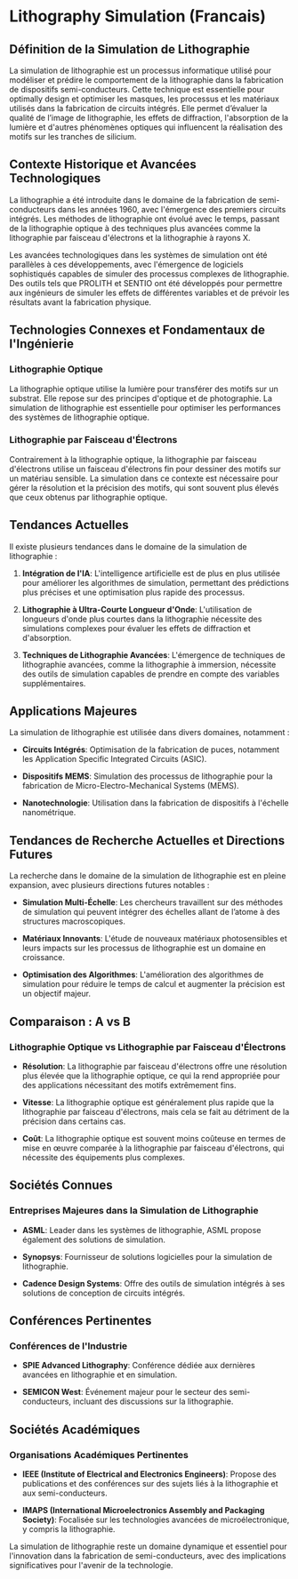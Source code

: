 # Lithography Simulation (Francais)

## Définition de la Simulation de Lithographie

La simulation de lithographie est un processus informatique utilisé pour modéliser et prédire le comportement de la lithographie dans la fabrication de dispositifs semi-conducteurs. Cette technique est essentielle pour optimally design et optimiser les masques, les processus et les matériaux utilisés dans la fabrication de circuits intégrés. Elle permet d’évaluer la qualité de l’image de lithographie, les effets de diffraction, l'absorption de la lumière et d'autres phénomènes optiques qui influencent la réalisation des motifs sur les tranches de silicium.

## Contexte Historique et Avancées Technologiques

La lithographie a été introduite dans le domaine de la fabrication de semi-conducteurs dans les années 1960, avec l'émergence des premiers circuits intégrés. Les méthodes de lithographie ont évolué avec le temps, passant de la lithographie optique à des techniques plus avancées comme la lithographie par faisceau d'électrons et la lithographie à rayons X. 

Les avancées technologiques dans les systèmes de simulation ont été parallèles à ces développements, avec l'émergence de logiciels sophistiqués capables de simuler des processus complexes de lithographie. Des outils tels que PROLITH et SENTIO ont été développés pour permettre aux ingénieurs de simuler les effets de différentes variables et de prévoir les résultats avant la fabrication physique.

## Technologies Connexes et Fondamentaux de l'Ingénierie

### Lithographie Optique

La lithographie optique utilise la lumière pour transférer des motifs sur un substrat. Elle repose sur des principes d'optique et de photographie. La simulation de lithographie est essentielle pour optimiser les performances des systèmes de lithographie optique.

### Lithographie par Faisceau d'Électrons

Contrairement à la lithographie optique, la lithographie par faisceau d'électrons utilise un faisceau d'électrons fin pour dessiner des motifs sur un matériau sensible. La simulation dans ce contexte est nécessaire pour gérer la résolution et la précision des motifs, qui sont souvent plus élevés que ceux obtenus par lithographie optique.

## Tendances Actuelles

Il existe plusieurs tendances dans le domaine de la simulation de lithographie :

1. **Intégration de l'IA**: L'intelligence artificielle est de plus en plus utilisée pour améliorer les algorithmes de simulation, permettant des prédictions plus précises et une optimisation plus rapide des processus.
   
2. **Lithographie à Ultra-Courte Longueur d'Onde**: L'utilisation de longueurs d'onde plus courtes dans la lithographie nécessite des simulations complexes pour évaluer les effets de diffraction et d'absorption.

3. **Techniques de Lithographie Avancées**: L'émergence de techniques de lithographie avancées, comme la lithographie à immersion, nécessite des outils de simulation capables de prendre en compte des variables supplémentaires.

## Applications Majeures

La simulation de lithographie est utilisée dans divers domaines, notamment :

- **Circuits Intégrés**: Optimisation de la fabrication de puces, notamment les Application Specific Integrated Circuits (ASIC).
  
- **Dispositifs MEMS**: Simulation des processus de lithographie pour la fabrication de Micro-Electro-Mechanical Systems (MEMS).

- **Nanotechnologie**: Utilisation dans la fabrication de dispositifs à l'échelle nanométrique.

## Tendances de Recherche Actuelles et Directions Futures

La recherche dans le domaine de la simulation de lithographie est en pleine expansion, avec plusieurs directions futures notables :

- **Simulation Multi-Échelle**: Les chercheurs travaillent sur des méthodes de simulation qui peuvent intégrer des échelles allant de l’atome à des structures macroscopiques.

- **Matériaux Innovants**: L'étude de nouveaux matériaux photosensibles et leurs impacts sur les processus de lithographie est un domaine en croissance.

- **Optimisation des Algorithmes**: L'amélioration des algorithmes de simulation pour réduire le temps de calcul et augmenter la précision est un objectif majeur.

## Comparaison : A vs B

### Lithographie Optique vs Lithographie par Faisceau d'Électrons

- **Résolution**: La lithographie par faisceau d'électrons offre une résolution plus élevée que la lithographie optique, ce qui la rend appropriée pour des applications nécessitant des motifs extrêmement fins.

- **Vitesse**: La lithographie optique est généralement plus rapide que la lithographie par faisceau d'électrons, mais cela se fait au détriment de la précision dans certains cas.

- **Coût**: La lithographie optique est souvent moins coûteuse en termes de mise en œuvre comparée à la lithographie par faisceau d'électrons, qui nécessite des équipements plus complexes.

## Sociétés Connues

### Entreprises Majeures dans la Simulation de Lithographie

- **ASML**: Leader dans les systèmes de lithographie, ASML propose également des solutions de simulation.

- **Synopsys**: Fournisseur de solutions logicielles pour la simulation de lithographie.

- **Cadence Design Systems**: Offre des outils de simulation intégrés à ses solutions de conception de circuits intégrés.

## Conférences Pertinentes

### Conférences de l'Industrie

- **SPIE Advanced Lithography**: Conférence dédiée aux dernières avancées en lithographie et en simulation.
  
- **SEMICON West**: Événement majeur pour le secteur des semi-conducteurs, incluant des discussions sur la lithographie.

## Sociétés Académiques

### Organisations Académiques Pertinentes

- **IEEE (Institute of Electrical and Electronics Engineers)**: Propose des publications et des conférences sur des sujets liés à la lithographie et aux semi-conducteurs.

- **IMAPS (International Microelectronics Assembly and Packaging Society)**: Focalisée sur les technologies avancées de microélectronique, y compris la lithographie.

La simulation de lithographie reste un domaine dynamique et essentiel pour l'innovation dans la fabrication de semi-conducteurs, avec des implications significatives pour l'avenir de la technologie.